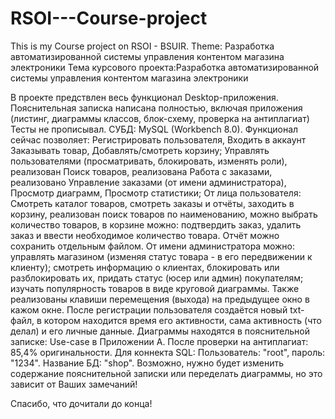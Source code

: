 # RSOI---Course-project
This is my Course project on RSOI - BSUIR. Theme: Разработка автоматизированной системы управления контентом магазина электроники
Тема курсового проекта:Разработка автоматизированной системы управления контентом магазина электроники

В проекте предствлен весь функционал Desktop-приложения.
Пояснительная записка написана полностью, включая приложения (листинг, диаграммы классов, блок-схему, проверка на антиплагиат)
Тесты не прописывал.
СУБД: MySQL (Workbench 8.0).
Функционал сейчас позволяет: Регистрировать пользователя, Входить в аккаунт Заказывать товар, Добавлять/смотреть корзину; Управлять пользователями (просматривать, блокировать, изменять роли), реализован Поиск товаров, реализована Работа с заказами, реализовано Управление заказами (от имени администратора), Просмотр диаграмм, Просмотр статистики;
От лица пользователя: Смотреть каталог товаров, смотреть заказы и отчёты, заходить в корзину, реализован поиск товаров по наименованию, можно выбрать количество товаров,
в корзине можно: подтвердить заказ, удалить заказ и ввести необходимое количество товара.
Отчёт можно сохранить отдельным файлом.
От имени администратора можно: управлять магазином (изменяя статус товара - в его передвижении к клиенту); смотреть информацию о клиентах, блокировать или разблокировать их, придать статус (юсер или админ) покупателям; изучать популярность товаров в виде круговой диаграммы.
Также реализованы клавиши перемещения (выхода) на предыдущее окно в кажом окне.
После регистрации пользователя создаётся новый txt-файл, в котором находится время его активности, сама активность (что делал) и его личные данные.
Диаграммы находятся в пояснительной записке: Use-case в Приложении А.
После проверки на антиплагиат: 85,4% оригинальности.
Для коннекта SQL: Пользователь: "root", пароль: "1234". Название БД: "shop".
Возможно, нужно будет изменить содержание пояснительной записки или переделать диаграммы, но это зависит от Ваших замечаний!

Спасибо, что дочитали до конца!

